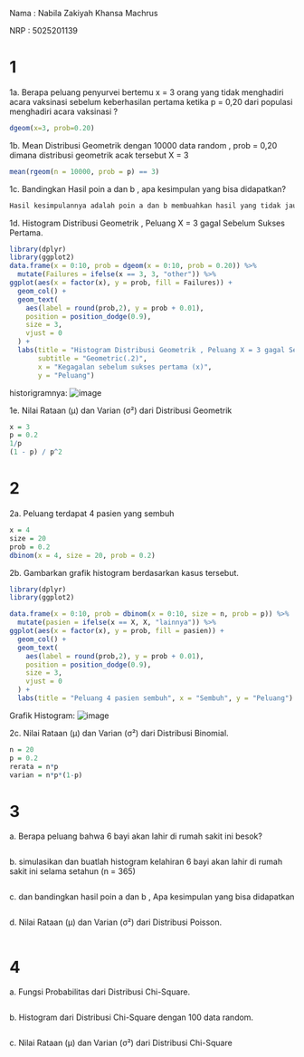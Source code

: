 Nama : Nabila Zakiyah Khansa Machrus

NRP : 5025201139

# 1
1a. Berapa peluang penyurvei bertemu x = 3 orang yang tidak menghadiri acara vaksinasi
sebelum keberhasilan pertama ketika p = 0,20 dari populasi menghadiri acara vaksinasi ?
```R
dgeom(x=3, prob=0.20)
```

1b. Mean Distribusi Geometrik dengan 10000 data random , prob = 0,20 dimana distribusi
geometrik acak tersebut X = 3
```R
mean(rgeom(n = 10000, prob = p) == 3)
```

1c. Bandingkan Hasil poin a dan b , apa kesimpulan yang bisa didapatkan?
```R
Hasil kesimpulannya adalah poin a dan b membuahkan hasil yang tidak jauh berbeda
```
1d. Histogram Distribusi Geometrik , Peluang X = 3 gagal Sebelum Sukses Pertama.
```R
library(dplyr)
library(ggplot2)
data.frame(x = 0:10, prob = dgeom(x = 0:10, prob = 0.20)) %>%
  mutate(Failures = ifelse(x == 3, 3, "other")) %>%
ggplot(aes(x = factor(x), y = prob, fill = Failures)) +
  geom_col() +
  geom_text(
    aes(label = round(prob,2), y = prob + 0.01),
    position = position_dodge(0.9),
    size = 3,
    vjust = 0
  ) +
  labs(title = "Histogram Distribusi Geometrik , Peluang X = 3 gagal Sebelum Sukses Pertama",
       subtitle = "Geometric(.2)",
       x = "Kegagalan sebelum sukses pertama (x)",
       y = "Peluang")
```
historigramnya:
![image](https://user-images.githubusercontent.com/74358409/162612665-16210d6d-8554-4721-8cec-f0499f63a66a.png)

1e. Nilai Rataan (μ) dan Varian (σ²) dari Distribusi Geometrik
```R
x = 3
p = 0.2
1/p 
(1 - p) / p^2 
```

# 2
2a. Peluang terdapat 4 pasien yang sembuh
```R
x = 4
size = 20
prob = 0.2
dbinom(x = 4, size = 20, prob = 0.2)
```

2b. Gambarkan grafik histogram berdasarkan kasus tersebut.
```R
library(dplyr)
library(ggplot2)

data.frame(x = 0:10, prob = dbinom(x = 0:10, size = n, prob = p)) %>%
  mutate(pasien = ifelse(x == X, X, "lainnya")) %>%
ggplot(aes(x = factor(x), y = prob, fill = pasien)) +
  geom_col() +
  geom_text(
    aes(label = round(prob,2), y = prob + 0.01),
    position = position_dodge(0.9),
    size = 3,
    vjust = 0
  ) +
  labs(title = "Peluang 4 pasien sembuh", x = "Sembuh", y = "Peluang") 
```
Grafik Histogram:
![image](https://user-images.githubusercontent.com/74358409/162613759-7d32502f-5f5f-41a6-aba3-d4310b443085.png)

2c. Nilai Rataan (μ) dan Varian (σ²) dari Distribusi Binomial.
```R
n = 20
p = 0.2
rerata = n*p
varian = n*p*(1-p)
```

# 3
a. Berapa peluang bahwa 6 bayi akan lahir di rumah sakit ini besok?
```R
```
b. simulasikan dan buatlah histogram kelahiran 6 bayi akan lahir di rumah sakit ini selama
setahun (n = 365)
```R
```
c. dan bandingkan hasil poin a dan b , Apa kesimpulan yang bisa didapatkan
```R
```
d. Nilai Rataan (μ) dan Varian (σ²) dari Distribusi Poisson.
```R
```

# 4
a. Fungsi Probabilitas dari Distribusi Chi-Square.
```R
```

b. Histogram dari Distribusi Chi-Square dengan 100 data random.
```R
```

c. Nilai Rataan (μ) dan Varian (σ²) dari Distribusi Chi-Square
```R
```
